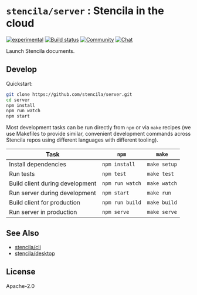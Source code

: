 # `stencila/server` : Stencila in the cloud

[![experimental](https://img.shields.io/badge/stability-experimental-orange.svg)](http://github.com/badges/stability-badges)
[![Build status](https://travis-ci.org/stencila/server.svg?branch=master)](https://travis-ci.org/stencila/server)
[![Community](https://img.shields.io/badge/join-community-green.svg)](https://community.stenci.la)
[![Chat](https://badges.gitter.im/stencila/stencila.svg)](https://gitter.im/stencila/stencila)

Launch Stencila documents.

## Develop
Quickstart:

```sh
git clone https://github.com/stencila/server.git
cd server
npm install
npm run watch
npm start
```

Most development tasks can be run directly from `npm` or via `make` recipes (we
use Makefiles to provide similar, convenient development commands across
Stencila repos using different languages with different tooling).

Task                              | `npm`                 | `make`          |
----------------------------------|-----------------------|-----------------|
Install dependencies              | `npm install`         | `make setup`
Run tests                         | `npm test`            | `make test`
Build client during development   | `npm run watch`       | `make watch`
Run server during development     | `npm start`           | `make run`
Build client for production       | `npm run build`       | `make build`
Run server in production          | `npm serve`           | `make serve`

## See Also

- [stencila/cli](https://github.com/stencila/cli)
- [stencila/desktop](https://github.com/stencila/desktop)

## License

Apache-2.0

